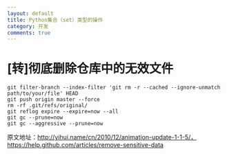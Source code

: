 ```yaml
---
layout: default
title: Python集合（set）类型的操作
category: 开发
comments: true
---
```


# [转]彻底删除仓库中的无效文件

```
git filter-branch --index-filter 'git rm -r --cached --ignore-unmatch path/to/your/file' HEAD
git push origin master --force
rm -rf .git/refs/original/
git reflog expire --expire=now --all
git gc --prune=now
git gc --aggressive --prune=now
```

原文地址：http://yihui.name/cn/2010/12/animation-update-1-1-5/， https://help.github.com/articles/remove-sensitive-data